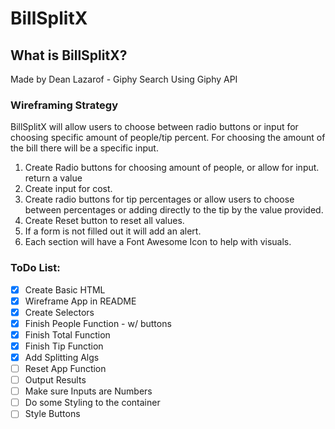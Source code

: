 # BillSplitX

## What is BillSplitX?

Made by Dean Lazarof -
Giphy Search Using Giphy API

### Wireframing Strategy

BillSplitX will allow users to choose between radio buttons or input for choosing specific amount of people/tip percent. For choosing the amount of the bill there will be a specific input.

1. Create Radio buttons for choosing amount of people, or allow for input. return a value
2. Create input for cost.
3. Create radio buttons for tip percentages or allow users to choose between percentages or adding directly to the tip by the value provided.
4. Create Reset button to reset all values.
5. If a form is not filled out it will add an alert.
6. Each section will have a Font Awesome Icon to help with visuals.

### ToDo List:

- [x] Create Basic HTML
- [x] Wireframe App in README
- [x] Create Selectors
- [x] Finish People Function - w/ buttons
- [x] Finish Total Function
- [x] Finish Tip Function
- [x] Add Splitting Algs
- [ ] Reset App Function
- [ ] Output Results
- [ ] Make sure Inputs are Numbers
- [ ] Do some Styling to the container
- [ ] Style Buttons
